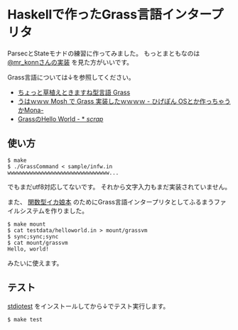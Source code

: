 Haskellで作ったGrass言語インタープリタ
======================================

ParsecとStateモナドの練習に作ってみました。
もっとまともなのは
[@mr_konnさんの実装](https://github.com/konn/hagi)
を見た方がいいです。

Grass言語については↓を参照してください。

* [ちょっと草植えときますね型言語 Grass](http://www.blue.sky.or.jp/grass/doc_ja.html)
* [うはｗｗｗ Mosh で Grass 実装したｗｗｗｗ - ひげぽん OSとか作っちゃうかMona-](http://d.hatena.ne.jp/higepon/20080605/1212678422#c)
* [GrassのHello World - * *scrap*](http://d.hatena.ne.jp/youz/20080606/1212769842)

使い方
------

    $ make
    $ ./GrassCommand < sample/infw.in
    wwwwwwwwwwwwwwwwwwwwwwwwwwwwwwww...

でもまだutf8対応してないです。
それから文字入力もまだ実装されていません。

また、
[関数型イカ娘本](http://partake.in/events/90ec5022-00ee-452b-a73e-58c943b13336)
のためにGrass言語インタープリタとしてふるまうファイルシステムを作りました。

    $ make mount
    $ cat testdata/helloworld.in > mount/grassvm
    $ sync;sync;sync
    $ cat mount/grassvm
    Hello, world!

みたいに使えます。

テスト
------

[stdiotest](https://github.com/yuzutechnology/stdiotest)
をインストールしてから↓でテスト実行します。

    $ make test

